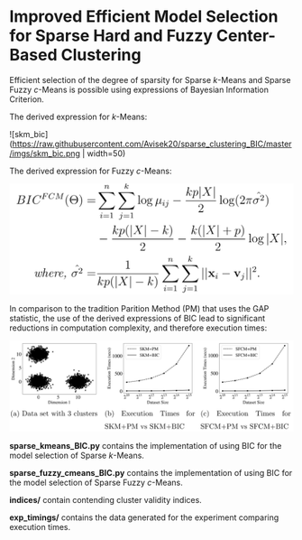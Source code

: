 # Improved Efficient Model Selection for Sparse Hard and Fuzzy Center-Based Clustering

Efficient selection of the degree of sparsity for Sparse $k$-Means and Sparse Fuzzy $c$-Means is possible using expressions of Bayesian Information Criterion.

The derived expression for $k$-Means:

![skm_bic](https://raw.githubusercontent.com/Avisek20/sparse_clustering_BIC/master/imgs/skm_bic.png | width=50)

The derived expression for Fuzzy $c$-Means:

![sfcm_bic](https://raw.githubusercontent.com/Avisek20/sparse_clustering_BIC/master/imgs/sfcm_bic.png)

In comparison to the tradition Parition Method (PM) that uses the GAP statistic, the use of the derived expressions of BIC lead to significant reductions in computation complexity, and therefore execution times:

![timings](https://raw.githubusercontent.com/Avisek20/sparse_clustering_BIC/master/imgs/timings.png)

**sparse_kmeans_BIC.py** contains the implementation of using BIC for the model selection of Sparse $k$-Means.

**sparse_fuzzy_cmeans_BIC.py** contains the implementation of using BIC for the model selection of Sparse Fuzzy $c$-Means.

**indices/** contain contending cluster validity indices.

**exp_timings/** contains the data generated for the experiment comparing execution times.
